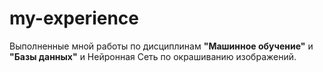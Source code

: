 # my-experience
Выполненные мной работы по дисциплинам **"Машинное обучение"** и **"Базы данных"** и Нейронная Сеть по окрашиванию изображений.
